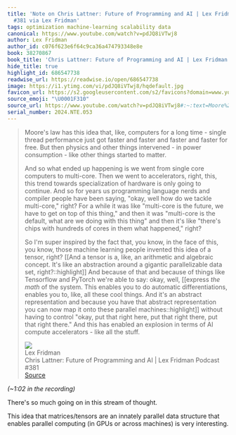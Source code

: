 ```yaml
---
title: 'Note on Chris Lattner: Future of Programming and AI | Lex Fridman Podcast
  #381 via Lex Fridman'
tags: optimization machine-learning scalability data
canonical: https://www.youtube.com/watch?v=pdJQ8iVTwj8
author: Lex Fridman
author_id: c076f623e6f64c9ca36a474793348e8e
book: 38270867
book_title: 'Chris Lattner: Future of Programming and AI | Lex Fridman Podcast #381'
hide_title: true
highlight_id: 686547738
readwise_url: https://readwise.io/open/686547738
image: https://i1.ytimg.com/vi/pdJQ8iVTwj8/hqdefault.jpg
favicon_url: https://s2.googleusercontent.com/s2/favicons?domain=www.youtube.com
source_emoji: "\U0001F310"
source_url: https://www.youtube.com/watch?v=pdJQ8iVTwj8#:~:text=Moore%27s%20law%20has,all%20the%20stuff.
serial_number: 2024.NTE.053
---
```

> Moore's law has this idea that, like, computers for a long time - single thread performance just got faster and faster and faster and faster for free. But then physics and other things intervened - in power consumption - like other things started to matter.
> 
> And so what ended up happening is we went from single core computers to multi-core. Then we went to accelerators, right, this, this trend towards specialization of hardware is only going to continue. And so for years us programming language nerds and compiler people have been saying, "okay, well how do we tackle multi-core," right? For a while it was like "multi-core is the future, we have to get on top of this thing," and then it was "multi-core is the default, what are we doing with this thing" and then it's like "there's chips with hundreds of cores in them what happened," right?
> 
> So I'm super inspired by the fact that, you know, in the face of this, you know, those machine learning people invented this idea of a tensor, right? [[And a tensor is a, like, an arithmetic and algebraic concept. It's like an abstraction around a gigantic parallelizable data set, right?::highlight]] And because of that and because of things like Tensorflow and PyTorch we're able to say: okay, well, [[express _the math_ of the system. This enables you to do automatic differentiations, enables you to, like, all these cool things. And it's an abstract representation and because you have that abstract representation you can now map it onto these parallel machines::highlight]] without having to control "okay, put that right here, put that right there, put that right there." And this has enabled an explosion in terms of AI compute accelerators - like all the stuff.
> <div class="quoteback-footer"><div class="quoteback-avatar"><img class="mini-favicon" src="https://s2.googleusercontent.com/s2/favicons?domain=www.youtube.com"></div><div class="quoteback-metadata"><div class="metadata-inner"><span style="display:none">FROM:</span><div aria-label="Lex Fridman" class="quoteback-author"> Lex Fridman</div><div aria-label="Chris Lattner: Future of Programming and AI | Lex Fridman Podcast #381" class="quoteback-title"> Chris Lattner: Future of Programming and AI | Lex Fridman Podcast #381</div></div></div><div class="quoteback-backlink"><a target="_blank" aria-label="go to the full text of this quotation" rel="noopener" href="https://www.youtube.com/watch?v=pdJQ8iVTwj8#:~:text=Moore%27s%20law%20has,all%20the%20stuff." class="quoteback-arrow"> Source</a></div></div>

_(~1:02 in the recording)_

There's so much going on in this stream of thought.

This idea that matrices/tensors are an innately parallel data structure that enables parallel computing (in GPUs or across machines) is very interesting.